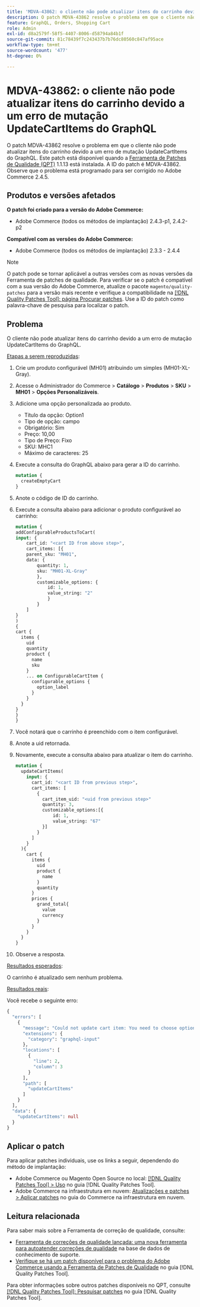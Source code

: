```yaml
---
title: 'MDVA-43862: o cliente não pode atualizar itens do carrinho devido a um erro de mutação UpdateCartItems do GraphQL'
description: O patch MDVA-43862 resolve o problema em que o cliente não pode atualizar itens do carrinho devido a um erro de mutação UpdateCartItems do GraphQL. Este patch está disponível quando a [Ferramenta de correções de qualidade (QPT)](https://experienceleague.adobe.com/pt-br/docs/commerce-knowledge-base/kb/announcements/commerce-announcements/magento-quality-patches-released-new-tool-to-self-serve-quality-patches) 1.1.13 está instalada. A ID do patch é MDVA-43862. Observe que o problema está programado para ser corrigido no Adobe Commerce 2.4.5.
feature: GraphQL, Orders, Shopping Cart
role: Admin
exl-id: d8a2579f-58f5-4407-8006-d58794a84b1f
source-git-commit: 81c78439f7c243437b7b76dc80560c847af95ace
workflow-type: tm+mt
source-wordcount: '477'
ht-degree: 0%

---
```


# MDVA-43862: o cliente não pode atualizar itens do carrinho devido a um erro de mutação UpdateCartItems do GraphQL

O patch MDVA-43862 resolve o problema em que o cliente não pode atualizar itens do carrinho devido a um erro de mutação UpdateCartItems do GraphQL. Este patch está disponível quando a [Ferramenta de Patches de Qualidade (QPT)](https://experienceleague.adobe.com/pt-br/docs/commerce-knowledge-base/kb/announcements/commerce-announcements/magento-quality-patches-released-new-tool-to-self-serve-quality-patches) 1.1.13 está instalada. A ID do patch é MDVA-43862. Observe que o problema está programado para ser corrigido no Adobe Commerce 2.4.5.

## Produtos e versões afetados

**O patch foi criado para a versão do Adobe Commerce:**

* Adobe Commerce (todos os métodos de implantação) 2.4.3-p1, 2.4.2-p2

**Compatível com as versões do Adobe Commerce:**

* Adobe Commerce (todos os métodos de implantação) 2.3.3 - 2.4.4

>[!NOTE]
>
>O patch pode se tornar aplicável a outras versões com as novas versões da Ferramenta de patches de qualidade. Para verificar se o patch é compatível com a sua versão do Adobe Commerce, atualize o pacote `magento/quality-patches` para a versão mais recente e verifique a compatibilidade na [[!DNL Quality Patches Tool]: página Procurar patches](https://experienceleague.adobe.com/pt-br/docs/commerce-knowledge-base/kb/announcements/commerce-announcements/magento-quality-patches-released-new-tool-to-self-serve-quality-patches). Use a ID do patch como palavra-chave de pesquisa para localizar o patch.

## Problema

O cliente não pode atualizar itens do carrinho devido a um erro de mutação UpdateCartItems do GraphQL.

<u>Etapas a serem reproduzidas</u>:

1. Crie um produto configurável (MH01) atribuindo um simples (MH01-XL-Gray).
1. Acesse o Administrador do Commerce > **Catálogo** > **Produtos** > **SKU** > **MH01** > **Opções Personalizáveis**.
1. Adicione uma opção personalizada ao produto.
   * Título da opção: Option1
   * Tipo de opção: campo
   * Obrigatório: Sim
   * Preço: 10,00
   * Tipo de Preço: Fixo
   * SKU: MHC1
   * Máximo de caracteres: 25
1. Execute a consulta do GraphQL abaixo para gerar a ID do carrinho.

   ```GraphQL
   mutation {
     createEmptyCart
   }
   ```

1. Anote o código de ID do carrinho.
1. Execute a consulta abaixo para adicionar o produto configurável ao carrinho:

   ```GraphQL
   mutation {
   addConfigurableProductsToCart(
   input: {
       cart_id: "<cart ID from above step>",
       cart_items: [{
       parent_sku: "MH01",
       data: {
           quantity: 1,
           sku: "MH01-XL-Gray"
           },
           customizable_options: {
               id: 1,
               value_string: "2"
               }
           }
       ]
   }
   )
   {
   cart {
     items {
       uid
       quantity
       product {
         name
         sku
       }
       ... on ConfigurableCartItem {
         configurable_options {
           option_label
         }
       }
     }
   }
   }
   }
   ```

1. Você notará que o carrinho é preenchido com o item configurável.
1. Anote a uid retornada.
1. Novamente, execute a consulta abaixo para atualizar o item do carrinho.

   ```GraphQL
   mutation {
     updateCartItems(
       input: {
         cart_id: "<cart ID from previous step>",
         cart_items: [
           {
             cart_item_uid: "<uid from previous step>"
             quantity: 3,
             customizable_options:[{
                 id: 1,
                 value_string: "67"
             }]
           }
         ]
       }
     ){
       cart {
         items {
           uid
           product {
             name
           }
           quantity
         }
         prices {
           grand_total{
             value
             currency
           }
         }
       }
     }
   }
   ```

1. Observe a resposta.

<u>Resultados esperados</u>:

O carrinho é atualizado sem nenhum problema.

<u>Resultados reais</u>:

Você recebe o seguinte erro:

```GraphQL
{
  "errors": [
    {
      "message": "Could not update cart item: You need to choose options for your item.",
      "extensions": {
        "category": "graphql-input"
      },
      "locations": [
        {
          "line": 2,
          "column": 3
        }
      ],
      "path": [
        "updateCartItems"
      ]
    }
  ],
  "data": {
    "updateCartItems": null
  }
}
```

## Aplicar o patch

Para aplicar patches individuais, use os links a seguir, dependendo do método de implantação:

* Adobe Commerce ou Magento Open Source no local: [[!DNL Quality Patches Tool] > Uso](/help/tools/quality-patches-tool/usage.md) no guia [!DNL Quality Patches Tool].
* Adobe Commerce na infraestrutura em nuvem: [Atualizações e patches > Aplicar patches](https://experienceleague.adobe.com/docs/commerce-cloud-service/user-guide/develop/upgrade/apply-patches.html?lang=pt-BR) no guia do Commerce na infraestrutura em nuvem.

## Leitura relacionada

Para saber mais sobre a Ferramenta de correção de qualidade, consulte:

* [Ferramenta de correções de qualidade lançada: uma nova ferramenta para autoatender correções de qualidade](https://experienceleague.adobe.com/pt-br/docs/commerce-knowledge-base/kb/announcements/commerce-announcements/magento-quality-patches-released-new-tool-to-self-serve-quality-patches) na base de dados de conhecimento de suporte.
* [Verifique se há um patch disponível para o problema do Adobe Commerce usando a Ferramenta de Patches de Qualidade](/help/tools/quality-patches-tool/patches-available-in-qpt/check-patch-for-magento-issue-with-magento-quality-patches.md) no guia [!DNL Quality Patches Tool].

Para obter informações sobre outros patches disponíveis no QPT, consulte [[!DNL Quality Patches Tool]: Pesquisar patches](https://experienceleague.adobe.com/tools/commerce-quality-patches/index.html?lang=pt-BR) no guia [!DNL Quality Patches Tool].
